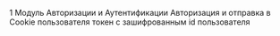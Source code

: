 1 Модуль Авторизации и Аутентификации
Авторизация и отправка в
Cookie пользователя токен с зашифрованным id пользователя
